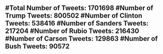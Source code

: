 #Total Number of Tweets: 1701698 
#Number of Trump Tweets: 800502
#Number of Clinton Tweets: 538416
#Number of Sanders Tweets: 217204
#Number of Rubio Tweets: 216430
#Number of Carson Tweets: 129863
#Number of Bush Tweets: 90572
---
